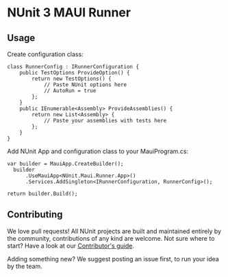 # NUnit 3 MAUI Runner

## Usage
Create configuration class:
```
class RunnerConfig : IRunnerConfiguration {
    public TestOptions ProvideOption() {
        return new TestOptions() {
            // Paste NUnit options here
            // AutoRun = true
        };
    }
    public IEnumerable<Assembly> ProvideAssemblies() {
        return new List<Assembly> {
            // Paste your assemblies with tests here
        };
    }
}
```

Add NUnit App and configuration class to your MauiProgram.cs:
```
var builder = MauiApp.CreateBuilder();
  builder
      .UseMauiApp<NUnit.Maui.Runner.App>()
      .Services.AddSingleton<IRunnerConfiguration, RunnerConfig>();

return builder.Build();
```

## Contributing
We love pull requests! All NUnit projects are built and maintained entirely by the community, contributions of any kind are welcome. Not sure where to start? Have a look at our [Contributor's guide](https://github.com/nunit/nunit/blob/master/CONTRIBUTING.md).

Adding something new? We suggest posting an issue first, to run your idea by the team. 

